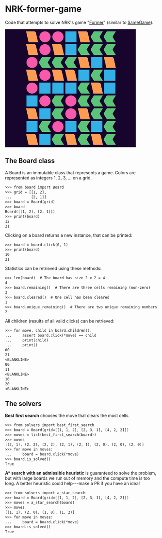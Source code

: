 # NRK-former-game

Code that attempts to solve NRK's game "[Former](https://www.nrk.no/former-1.17105310)" (similar to [SameGame](https://en.wikipedia.org/wiki/SameGame)).

![GamePlay](./gameplay.gif)


## The Board class

A Board is an immutable class that represents a game.
Colors are represented as integers 1, 2, 3, ... on a grid.

```pycon
>>> from board import Board
>>> grid = [[1, 2],
...         [2, 1]]
>>> board = Board(grid)
>>> board
Board([[1, 2], [2, 1]])
>>> print(board)
12
21

```

Clicking on a board returns a new instance, that can be printed:

```pycon
>>> board = board.click(0, 1)
>>> print(board)
10
21

```

Statistics can be retrieved using these methods:

```pycon
>>> len(board)  # The board has size 2 x 2 = 4
4
>>> board.remaining()  # There are three cells remaining (non-zero)
3
>>> board.cleared()  # One cell has been cleared
1
>>> board.unique_remaining()  # There are two unique remaining numbers
2

```

All children (results of all valid clicks) can be retrieved:

```pycon
>>> for move, child in board.children():
...     assert board.click(*move) == child
...     print(child)
...     print()
00
21
<BLANKLINE>
00
11
<BLANKLINE>
10
20
<BLANKLINE>

```

## The solvers

**Best first search** chooses the move that clears the most cells.

```pycon
>>> from solvers import best_first_search
>>> board = Board(grid=[[1, 1, 2], [2, 3, 1], [4, 2, 2]])
>>> moves = list(best_first_search(board))
>>> moves
[(2, 1), (2, 2), (2, 2), (2, 1), (2, 1), (2, 0), (2, 0), (2, 0)]
>>> for move in moves:
...     board = board.click(*move)
>>> board.is_solved()
True

```

**A\* search with an admissible heuristic** is guaranteed to solve the problem,
but with large boards we run out of memory and the compute time is too long.
A better heuristic could help---make a PR if you have an idea!

```pycon
>>> from solvers import a_star_search
>>> board = Board(grid=[[1, 1, 2], [2, 3, 1], [4, 2, 2]])
>>> moves = a_star_search(board)
>>> moves
[(1, 1), (2, 0), (1, 0), (1, 2)]
>>> for move in moves:
...     board = board.click(*move)
>>> board.is_solved()
True

```


